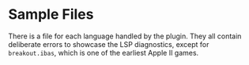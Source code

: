 # Sample Files

There is a file for each language handled by the plugin.
They all contain deliberate errors to showcase the LSP diagnostics, except for
`breakout.ibas`, which is one of the earliest Apple II games.